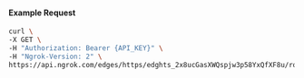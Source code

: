 <!-- Code generated for API Clients. DO NOT EDIT. -->

#### Example Request

```bash
curl \
-X GET \
-H "Authorization: Bearer {API_KEY}" \
-H "Ngrok-Version: 2" \
https://api.ngrok.com/edges/https/edghts_2x8ucGasXWQspjw3p58YxQfXF8u/routes/edghtsrt_2x8ucIanW5VoIJoYRWwzXlqEaVW/websocket_tcp_converter
```
